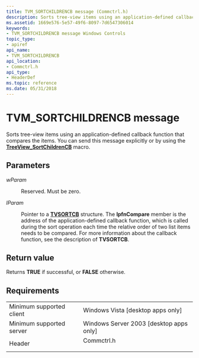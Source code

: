 ```yaml
---
title: TVM_SORTCHILDRENCB message (Commctrl.h)
description: Sorts tree-view items using an application-defined callback function that compares the items. You can send this message explicitly or by using the TreeView\_SortChildrenCB macro.
ms.assetid: 1669e576-5e57-49f6-8097-7d6547306014
keywords:
- TVM_SORTCHILDRENCB message Windows Controls
topic_type:
- apiref
api_name:
- TVM_SORTCHILDRENCB
api_location:
- Commctrl.h
api_type:
- HeaderDef
ms.topic: reference
ms.date: 05/31/2018
---
```


# TVM\_SORTCHILDRENCB message

Sorts tree-view items using an application-defined callback function that compares the items. You can send this message explicitly or by using the [**TreeView\_SortChildrenCB**](/windows/desktop/api/Commctrl/nf-commctrl-treeview_sortchildrencb) macro.

## Parameters

<dl> <dt>

*wParam* 
</dt> <dd>

Reserved. Must be zero.

</dd> <dt>

*lParam* 
</dt> <dd>

Pointer to a [**TVSORTCB**](/windows/win32/api/commctrl/ns-commctrl-tvsortcb) structure. The **lpfnCompare** member is the address of the application-defined callback function, which is called during the sort operation each time the relative order of two list items needs to be compared. For more information about the callback function, see the description of **TVSORTCB**.

</dd> </dl>

## Return value

Returns **TRUE** if successful, or **FALSE** otherwise.

## Requirements



|                                     |                                                                                       |
|-------------------------------------|---------------------------------------------------------------------------------------|
| Minimum supported client<br/> | Windows Vista \[desktop apps only\]<br/>                                        |
| Minimum supported server<br/> | Windows Server 2003 \[desktop apps only\]<br/>                                  |
| Header<br/>                   | <dl> <dt>Commctrl.h</dt> </dl> |



 

 





